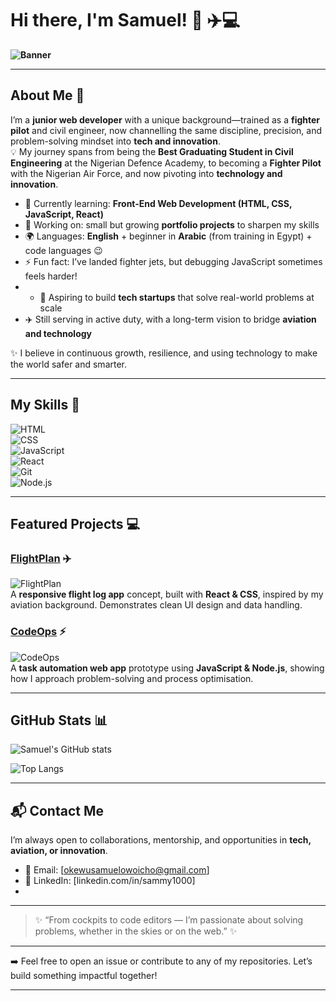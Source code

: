 # Hi there, I'm Samuel! 👋 ✈️💻

**![Banner](https://media.giphy.com/media/qgQUggAC3Pfv687qPC/giphy.gif)** 

---

## About Me 🚀  

I’m a **junior web developer** with a unique background—trained as a **fighter pilot** and civil engineer, now channelling the same discipline, precision, and problem-solving mindset into **tech and innovation**.  
💡 My journey spans from being the **Best Graduating Student in Civil Engineering** at the Nigerian Defence Academy, to becoming a **Fighter Pilot** with the Nigerian Air Force, and now pivoting into **technology and innovation**.  

- 🌱 Currently learning: **Front-End Web Development (HTML, CSS, JavaScript, React)**  
- 🔭 Working on: small but growing **portfolio projects** to sharpen my skills  
- 🌍 Languages: **English** + beginner in **Arabic** (from training in Egypt) + code languages 😉   
- ⚡ Fun fact: I’ve landed fighter jets, but debugging JavaScript sometimes feels harder!
- - 🔭 Aspiring to build **tech startups** that solve real-world problems at scale  
- ✈️ Still serving in active duty, with a long-term vision to bridge **aviation and technology**  

✨ I believe in continuous growth, resilience, and using technology to make the world safer and smarter.  

---

## My Skills 🧠  

![HTML](https://img.shields.io/badge/-HTML-E34F26?style=flat-square&logo=html5&logoColor=white)  
![CSS](https://img.shields.io/badge/-CSS-1572B6?style=flat-square&logo=css3&logoColor=white)  
![JavaScript](https://img.shields.io/badge/-JavaScript-F7DF1E?style=flat-square&logo=javascript&logoColor=black)  
![React](https://img.shields.io/badge/-React-61DAFB?style=flat-square&logo=react&logoColor=black)  
![Git](https://img.shields.io/badge/-Git-F05032?style=flat-square&logo=git&logoColor=white)  
![Node.js](https://img.shields.io/badge/-Node.js-339933?style=flat-square&logo=node.js&logoColor=white)  

---

## Featured Projects 💻  

### [FlightPlan](#) ✈️  
![FlightPlan](https://media.giphy.com/media/3o7aD2saalBwwftBIY/giphy.gif)  
A **responsive flight log app** concept, built with **React & CSS**, inspired by my aviation background. Demonstrates clean UI design and data handling.
### [CodeOps](#) ⚡  
![CodeOps](https://media.giphy.com/media/L1R1tvI9svkIWwpVYr/giphy.gif)  
A **task automation web app** prototype using **JavaScript & Node.js**, showing how I approach problem-solving and process optimisation.  

---

## GitHub Stats 📊  

![Samuel's GitHub stats](https://github-readme-stats.vercel.app/api?username=SamuelOkewu&show_icons=true&theme=radical)  

![Top Langs](https://github-readme-stats.vercel.app/api/top-langs/?username=SamuelOkewu&layout=compact&theme=radical)  

---
## 📬 Contact Me  

I’m always open to collaborations, mentorship, and opportunities in **tech, aviation, or innovation**.  

- 📧 Email: [okewusamuelowoicho@gmail.com]  
- 💼 LinkedIn: [linkedin.com/in/sammy1000]  
- 

---

> ✨ “From cockpits to code editors — I’m passionate about solving problems, whether in the skies or on the web.” ✨

---

➡️ Feel free to open an issue or contribute to any of my repositories. Let’s build something impactful together!  


---


